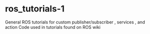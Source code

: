 # ros_tutorials-1

General ROS tutorials for custom publisher/subscriber , services , and action 
Code used in tutorials found on ROS wiki
